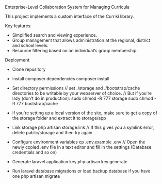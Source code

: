Enterprise-Level Collaboration System for Managing Curricula

This project implements a custom interface of the Curriki library.

Key features:

- Simplified search and viewing experience.
- Group management that allows administration at the regional, district and school levels.
- Resource filtering based on an individual's group membership.

Deployment:

- Clone repository

- Install composer dependencies
	composer install

- Set directory permissions
	// set ./storage and  ./bootstrap/cache directories to be writable by your webserver of choice.
	// But if you're lazy (don't do in production):
	sudo chmod -R 777 storage
	sudo chmod -R 777 bootstrap/cache

- If you're setting up a local version of the site, make sure to get a copy of the storage folder and
	extract it to storage/app

- Link storage
	php artisan storage:link
	// If this gives you a symlink error, delete public/storage and then try again

- Configure environment variables
	cp .env.example .env
	// Open the newly copied .env file in a text editor and fill in the settings (Database credentials and so on)

- Generate laravel application key
	php artisan key:generate

- Run laravel database migrations or load backup database if you have one
	php artisan migrate